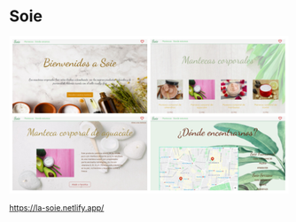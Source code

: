 # Soie


![](https://raw.githubusercontent.com/saragb91/Soie/master/Soie.jpg)

https://la-soie.netlify.app/
